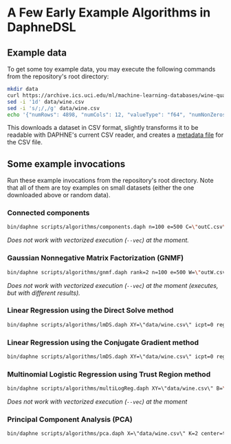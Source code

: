 <!--
Copyright 2021 The DAPHNE Consortium

Licensed under the Apache License, Version 2.0 (the "License");
you may not use this file except in compliance with the License.
You may obtain a copy of the License at

    http://www.apache.org/licenses/LICENSE-2.0

Unless required by applicable law or agreed to in writing, software
distributed under the License is distributed on an "AS IS" BASIS,
WITHOUT WARRANTIES OR CONDITIONS OF ANY KIND, either express or implied.
See the License for the specific language governing permissions and
limitations under the License.
-->

# A Few Early Example Algorithms in DaphneDSL

## Example data

To get some toy example data, you may execute the following commands from the repository's root directory:

```bash
mkdir data
curl https://archive.ics.uci.edu/ml/machine-learning-databases/wine-quality/winequality-white.csv -o data/wine.csv
sed -i '1d' data/wine.csv
sed -i 's/;/,/g' data/wine.csv
echo '{"numRows": 4898, "numCols": 12, "valueType": "f64", "numNonZeros": 58776}' > data/wine.csv.meta
```

This downloads a dataset in CSV format, slightly transforms it to be readable with DAPHNE's current CSV reader, and creates a [metadata file](/doc/FileMetaDataFormat.md) for the CSV file.

## Some example invocations

Run these example invocations from the repository's root directory.
Note that all of them are toy examples on small datasets (either the one downloaded above or random data).

### Connected components

```bash
bin/daphne scripts/algorithms/components.daph n=100 e=500 C=\"outC.csv\"
```
*Does not work with vectorized execution (`--vec`) at the moment.*
<!-- error with --vec
loc(fused["scripts/algorithms/components.daph":40:17, "scripts/algorithms/components.daph":40:8, "scripts/algorithms/components.daph":40:22, "scripts/algorithms/components.daph":37:7]): error: operand #2 does not dominate this use
-->

### Gaussian Nonnegative Matrix Factorization (GNMF)

```bash
bin/daphne scripts/algorithms/gnmf.daph rank=2 n=100 e=500 W=\"outW.csv\" H=\"outH.csv\"
```
*Does not work with vectorized execution (`--vec`) at the moment (executes, but with different results).*

### Linear Regression using the Direct Solve method

```bash
bin/daphne scripts/algorithms/lmDS.daph XY=\"data/wine.csv\" icpt=0 reg=0.0000001 verbose=true
```
<!-- successful with --vec -->

### Linear Regression using the Conjugate Gradient method

```bash
bin/daphne scripts/algorithms/lmDS.daph XY=\"data/wine.csv\" icpt=0 reg=0.0000001 tol=0.0000001 maxi=0 verbose=true
```
<!-- successful with --vec -->

### Multinomial Logistic Regression using Trust Region method

```bash
bin/daphne scripts/algorithms/multiLogReg.daph XY=\"data/wine.csv\" B=\"output.csv\"
```
*Does not work with vectorized execution (`--vec`) at the moment*
<!-- error with --vec:
daphne: /daphne/src/runtime/local/datastructures/DenseMatrix.cpp:62: DenseMatrix<ValueType>::DenseMatrix(const DenseMatrix<ValueType>*, size_t, size_t, size_t, size_t) [with ValueType = double; size_t = long unsigned int]: Assertion `((rowLowerIncl < src->numRows) || rowLowerIncl == 0) && "rowLowerIncl is out of bounds"' failed.
daphne: /daphne/src/runtime/local/datastructures/DenseMatrix.cpp:63: DenseMatrix<ValueType>::DenseMatrix(const DenseMatrix<ValueType>*, size_t, size_t, size_t, size_t) [with ValueType = double; size_t = long unsigned int]: Assertion `(rowUpperExcl <= src->numRows) && "rowUpperExcl is out of bounds"' failed.
double free or corruption (out)
Segmentation fault (core dumped)
-->

### Principal Component Analysis (PCA)

```bash
bin/daphne scripts/algorithms/pca.daph X=\"data/wine.csv\" K=2 center=true scale=false Xout=\"outX.csv\" Mout=\"outM.csv\"
```
<!-- successful with --vec -->

<!--
bin/daphne test/api/cli/algorithms/kmeans.daphne r=1000 f=10 c=5 i=3
bin/daphne test/api/cli/algorithms/lm.daphne r=1000 c=100
-->